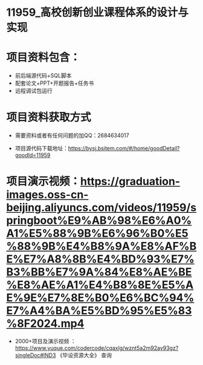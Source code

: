 
 #  11959_高校创新创业课程体系的设计与实现
 
 #  项目资料包含：
 *  前后端源代码+SQL脚本
 *  配套论文+PPT+开题报告+任务书
 *  远程调试包运行

 #  项目资料获取方式
 *  需要资料或者有任何问题的加QQ：2684634017

 *  项目源代码下载地址：https://bysj.bsitem.com/#/home/goodDetail?goodId=11959
   
 #  项目演示视频：https://graduation-images.oss-cn-beijing.aliyuncs.com/videos/11959/springboot%E9%AB%98%E6%A0%A1%E5%88%9B%E6%96%B0%E5%88%9B%E4%B8%9A%E8%AF%BE%E7%A8%8B%E4%BD%93%E7%B3%BB%E7%9A%84%E8%AE%BE%E8%AE%A1%E4%B8%8E%E5%AE%9E%E7%8E%B0%E6%BC%94%E7%A4%BA%E5%BD%95%E5%83%8F2024.mp4
          
 *  2000+项目及演示视频 ：https://www.yuque.com/codercode/cqaxlg/wznt5a2m92ay93gz?singleDoc#lND3 《毕设资源大全》
   查询
